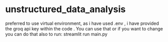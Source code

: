 # unstructured_data_analysis
preferred to use virtual environment, as i have used .env ,  i have provided the groq api key within the code . You can use that or if you want to change you can do that also
to run: streamlit run main.py

